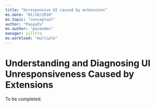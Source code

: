 ```yaml
---
title: "Unresponsive UI caused by extensions"
ms.date: "01/26/2018"
ms.topic: "conceptual"
author: "PooyaZv"
ms.author: "pozandev"
manager: jillfra
ms.workload: "multiple"
---
```

# Understanding and Diagnosing UI Unresponsiveness Caused by Extensions

To be completed.
